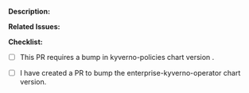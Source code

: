 **Description:**

<!-- Provide a brief description of your changes. -->

**Related Issues:**

<!-- List any related issues or tasks. -->

**Checklist:**
<!-- Add a `x` to mark the checkboxes as done. -->
- [ ] This PR requires a bump in kyverno-policies chart version .
- [ ] I have created a PR to bump the enterprise-kyverno-operator chart version.

